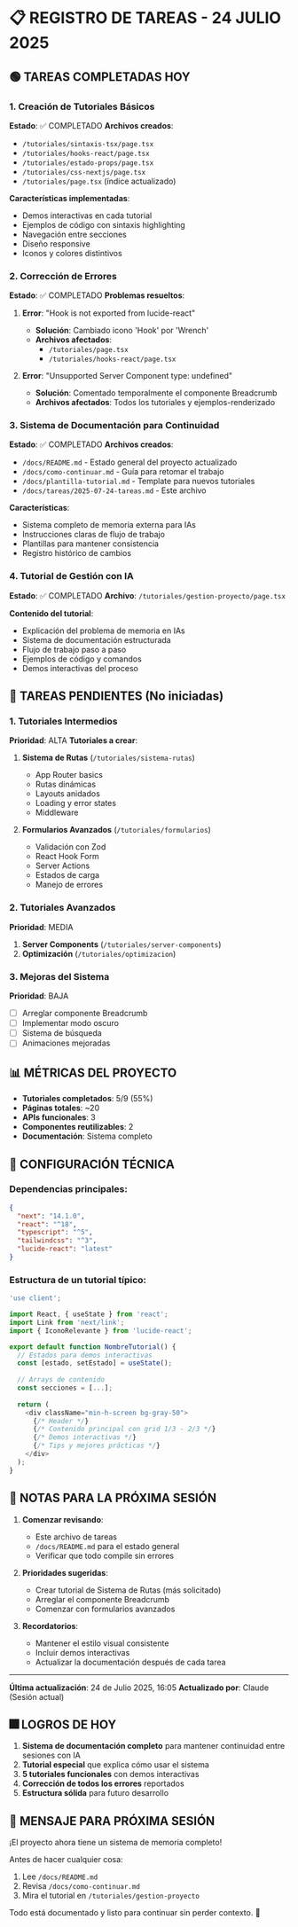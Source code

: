 # 📋 REGISTRO DE TAREAS - 24 JULIO 2025

## 🟢 TAREAS COMPLETADAS HOY

### 1. Creación de Tutoriales Básicos
**Estado**: ✅ COMPLETADO
**Archivos creados**:
- `/tutoriales/sintaxis-tsx/page.tsx`
- `/tutoriales/hooks-react/page.tsx`
- `/tutoriales/estado-props/page.tsx`
- `/tutoriales/css-nextjs/page.tsx`
- `/tutoriales/page.tsx` (índice actualizado)

**Características implementadas**:
- Demos interactivas en cada tutorial
- Ejemplos de código con sintaxis highlighting
- Navegación entre secciones
- Diseño responsive
- Iconos y colores distintivos

### 2. Corrección de Errores
**Estado**: ✅ COMPLETADO
**Problemas resueltos**:
1. **Error**: "Hook is not exported from lucide-react"
   - **Solución**: Cambiado icono 'Hook' por 'Wrench'
   - **Archivos afectados**: 
     - `/tutoriales/page.tsx`
     - `/tutoriales/hooks-react/page.tsx`

2. **Error**: "Unsupported Server Component type: undefined"
   - **Solución**: Comentado temporalmente el componente Breadcrumb
   - **Archivos afectados**: Todos los tutoriales y ejemplos-renderizado

### 3. Sistema de Documentación para Continuidad
**Estado**: ✅ COMPLETADO
**Archivos creados**:
- `/docs/README.md` - Estado general del proyecto actualizado
- `/docs/como-continuar.md` - Guía para retomar el trabajo
- `/docs/plantilla-tutorial.md` - Template para nuevos tutoriales
- `/docs/tareas/2025-07-24-tareas.md` - Este archivo

**Características**:
- Sistema completo de memoria externa para IAs
- Instrucciones claras de flujo de trabajo
- Plantillas para mantener consistencia
- Registro histórico de cambios

### 4. Tutorial de Gestión con IA
**Estado**: ✅ COMPLETADO
**Archivo**: `/tutoriales/gestion-proyecto/page.tsx`

**Contenido del tutorial**:
- Explicación del problema de memoria en IAs
- Sistema de documentación estructurada
- Flujo de trabajo paso a paso
- Ejemplos de código y comandos
- Demos interactivas del proceso

## 🔴 TAREAS PENDIENTES (No iniciadas)

### 1. Tutoriales Intermedios
**Prioridad**: ALTA
**Tutoriales a crear**:
1. **Sistema de Rutas** (`/tutoriales/sistema-rutas`)
   - App Router basics
   - Rutas dinámicas
   - Layouts anidados
   - Loading y error states
   - Middleware

2. **Formularios Avanzados** (`/tutoriales/formularios`)
   - Validación con Zod
   - React Hook Form
   - Server Actions
   - Estados de carga
   - Manejo de errores

### 2. Tutoriales Avanzados
**Prioridad**: MEDIA
1. **Server Components** (`/tutoriales/server-components`)
2. **Optimización** (`/tutoriales/optimizacion`)

### 3. Mejoras del Sistema
**Prioridad**: BAJA
- [ ] Arreglar componente Breadcrumb
- [ ] Implementar modo oscuro
- [ ] Sistema de búsqueda
- [ ] Animaciones mejoradas

## 📊 MÉTRICAS DEL PROYECTO

- **Tutoriales completados**: 5/9 (55%)
- **Páginas totales**: ~20
- **APIs funcionales**: 3
- **Componentes reutilizables**: 2
- **Documentación**: Sistema completo

## 🔧 CONFIGURACIÓN TÉCNICA

### Dependencias principales:
```json
{
  "next": "14.1.0",
  "react": "^18",
  "typescript": "^5",
  "tailwindcss": "^3",
  "lucide-react": "latest"
}
```

### Estructura de un tutorial típico:
```typescript
'use client';

import React, { useState } from 'react';
import Link from 'next/link';
import { IconoRelevante } from 'lucide-react';

export default function NombreTutorial() {
  // Estados para demos interactivas
  const [estado, setEstado] = useState();
  
  // Arrays de contenido
  const secciones = [...];
  
  return (
    <div className="min-h-screen bg-gray-50">
      {/* Header */}
      {/* Contenido principal con grid 1/3 - 2/3 */}
      {/* Demos interactivas */}
      {/* Tips y mejores prácticas */}
    </div>
  );
}
```

## 💬 NOTAS PARA LA PRÓXIMA SESIÓN

1. **Comenzar revisando**:
   - Este archivo de tareas
   - `/docs/README.md` para el estado general
   - Verificar que todo compile sin errores

2. **Prioridades sugeridas**:
   - Crear tutorial de Sistema de Rutas (más solicitado)
   - Arreglar el componente Breadcrumb
   - Comenzar con formularios avanzados

3. **Recordatorios**:
   - Mantener el estilo visual consistente
   - Incluir demos interactivas
   - Actualizar la documentación después de cada tarea

---

**Última actualización**: 24 de Julio 2025, 16:05
**Actualizado por**: Claude (Sesión actual)

## 🎆 LOGROS DE HOY

1. **Sistema de documentación completo** para mantener continuidad entre sesiones con IA
2. **Tutorial especial** que explica cómo usar el sistema
3. **5 tutoriales funcionales** con demos interactivas
4. **Corrección de todos los errores** reportados
5. **Estructura sólida** para futuro desarrollo

## 📢 MENSAJE PARA PRÓXIMA SESIÓN

¡El proyecto ahora tiene un sistema de memoria completo! 

Antes de hacer cualquier cosa:
1. Lee `/docs/README.md`
2. Revisa `/docs/como-continuar.md`
3. Mira el tutorial en `/tutoriales/gestion-proyecto`

Todo está documentado y listo para continuar sin perder contexto. 🚀